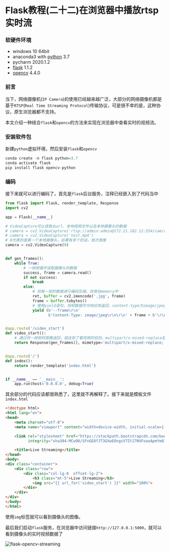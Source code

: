 # Flask教程(二十二)在浏览器中播放rtsp实时流

### 软硬件环境

- windows 10 64bit
- anaconda3 with [python](https://xugaoxiang.com/tag/python/) 3.7
- pycharm 2020.1.2
- [flask](https://xugaoxiang.com/tag/flask/) 1.1.2
- [opencv](https://xugaoxiang.com/tag/opencv/) 4.4.0

### 前言

当下，网络摄像机(`IP Camera`)的使用已经越来越广泛，大部分的网络摄像机都是基于`RTSP`(`Real Time Streaming Protocol`)传输协议，可是很不幸的是，这种协议，原生浏览器都不支持。

本文介绍一种结合`flask`和`opencv`的方法来实现在浏览器中查看实时的视频流。

### 安装软件包

新建`python`虚拟环境，然后安装`flask`和`opencv`

```python
conda create -n flask python=3.7
conda activate flask
pip install flask opencv-python
```

### 编码

接下来就可以进行编码了，首先是`flask`后台服务，注释已经嵌入到了代码当中

```python
from flask import Flask, render_template, Response
import cv2

app = Flask(__name__)

# VideoCapture可以读取从url、本地视频文件以及本地摄像头的数据
# camera = cv2.VideoCapture('rtsp://admin:admin@172.21.182.12:554/cam/realmonitor?channel=1&subtype=1')
# camera = cv2.VideoCapture('test.mp4')
# 0代表的是第一个本地摄像头，如果有多个的话，依次类推
camera = cv2.VideoCapture(0)


def gen_frames():
    while True:
        # 一帧帧循环读取摄像头的数据
        success, frame = camera.read()
        if not success:
            break
        else:
            # 将每一帧的数据进行编码压缩，存放在memory中
            ret, buffer = cv2.imencode('.jpg', frame)
            frame = buffer.tobytes()
            # 使用yield语句，将帧数据作为响应体返回，content-type为image/jpeg
            yield (b'--frame\r\n'
                   b'Content-Type: image/jpeg\r\n\r\n' + frame + b'\r\n')


@app.route('/video_start')
def video_start():
    # 通过将一帧帧的图像返回，就达到了看视频的目的。multipart/x-mixed-replace是单次的http请求-响应模式，如果网络中断，会导致视频流异常终止，必须重新连接才能恢复
    return Response(gen_frames(), mimetype='multipart/x-mixed-replace; boundary=frame')


@app.route('/')
def index():
    return render_template('index.html')


if __name__ == '__main__':
    app.run(host='0.0.0.0', debug=True)
```

其余部分的代码应该都很熟悉了，这里就不再解释了。接下来就是模板文件`index.html`

```html
<!doctype html>
<html lang="en">
<head>
    <meta charset="utf-8">
    <meta name="viewport" content="width=device-width, initial-scale=1, shrink-to-fit=no">

    <link rel="stylesheet" href="https://stackpath.bootstrapcdn.com/bootstrap/4.1.3/css/bootstrap.min.css"
          integrity="sha384-MCw98/SFnGE8fJT3GXwEOngsV7Zt27NXFoaoApmYm81iuXoPkFOJwJ8ERdknLPMO" crossorigin="anonymous">

    <title>Live Streaming</title>
</head>
<body>
<div class="container">
    <div class="row">
        <div class="col-lg-8  offset-lg-2">
            <h3 class="mt-5">Live Streaming</h3>
            <img src="{{ url_for('video_start') }}" width="100%">
        </div>
    </div>
</div>
</body>
</html>
```

使用`img`标签就可以看到摄像头的图像。

最后我们启动`flask`服务，在浏览器中访问链接`http://127.0.0.1:5000`，就可以看到摄像头的实时视频数据了

![flask-opencv-streaming](https://github.com/waws520waws/waws_flask/flask/images/微信图片_20210217115824.jpg)
